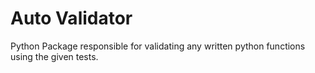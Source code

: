 # Auto Validator
Python Package responsible for validating any written python functions using the given tests.
